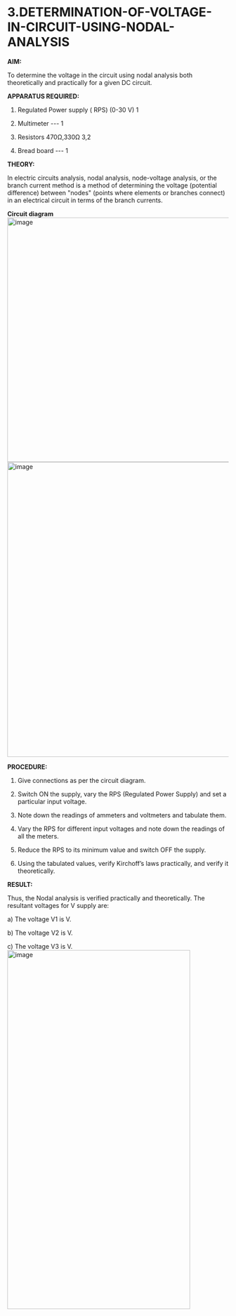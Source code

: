 # 3.DETERMINATION-OF-VOLTAGE-IN-CIRCUIT-USING-NODAL-ANALYSIS

**AIM:**

To determine the voltage in the circuit using nodal analysis both theoretically and practically for a given DC circuit.

**APPARATUS REQUIRED:**

1.	Regulated Power supply ( RPS)	(0-30 V)	1

2.	Multimeter	---	1

3.	Resistors	470Ω,330Ω	3,2

4.	Bread board	---	1

**THEORY:**

In electric circuits analysis, nodal analysis, node-voltage analysis, or the branch current method is a method of determining the voltage (potential difference) between "nodes" (points where elements or branches connect) in an electrical circuit in terms of the branch currents.

**Circuit diagram**
<img width="1069" height="557" alt="image" src="https://github.com/user-attachments/assets/47a6eb9e-1609-4e94-a759-e00b3e9d5b9e" />
<img width="1157" height="672" alt="image" src="https://github.com/user-attachments/assets/151e4055-93a7-4f37-807d-68c3dda6d602" />


 
**PROCEDURE:**

1.	Give connections as per the circuit diagram.

2.	Switch ON the supply, vary the RPS (Regulated Power Supply) and set a particular input voltage.

3.	Note down the readings of ammeters and voltmeters and tabulate them.

4.	Vary the RPS for different input voltages and note down the readings of all the meters.

5.	Reduce the RPS to its minimum value and switch OFF the supply.

6.	Using the tabulated values, verify Kirchoff’s laws practically, and verify it theoretically.

**RESULT:**

Thus, the Nodal analysis is verified practically and theoretically. The resultant voltages for 	V supply are:

a)	The voltage V1 is	V.

b)	The voltage V2 is	V.

c)	The voltage V3 is	V.
<img width="416" height="818" alt="image" src="https://github.com/user-attachments/assets/23e814ff-975e-4c23-b416-781597ae31c0" />


